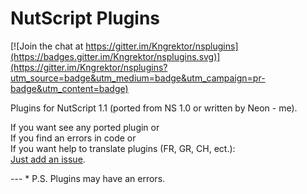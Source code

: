 # NutScript Plugins

[![Join the chat at https://gitter.im/Kngrektor/nsplugins](https://badges.gitter.im/Kngrektor/nsplugins.svg)](https://gitter.im/Kngrektor/nsplugins?utm_source=badge&utm_medium=badge&utm_campaign=pr-badge&utm_content=badge)
<p>Plugins for NutScript 1.1 (ported from NS 1.0 or written by Neon - me).</p>
<p>If you want see any ported plugin or<br />
If you find an errors in code or<br/>
If you want help to translate plugins (FR, GR, CH, ect.):<br /> 
<a href="https://github.com/tltneon/nutscript_plugins/issues/new">Just add an issue</a>.</p>
---
* P.S. Plugins may have an errors.
